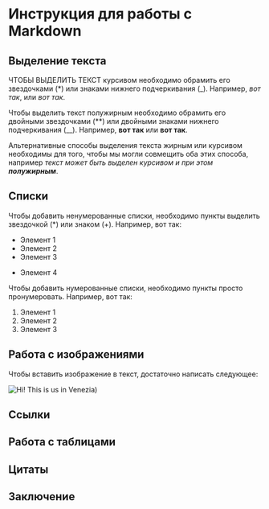 # Инструкция для работы с Markdown

## Выделение текста

ЧТОБЫ ВЫДЕЛИТЬ ТЕКСТ курсивом необходимо обрамить его звездочками (*) или знаками нижнего подчеркивания (_). Например, *вот так*, или _вот так_.

Чтобы выделить текст полужирным необходимо обрамить его двойными звездочками (**) или двойными знаками нижнего подчеркивания (__). Например, **вот так** или __вот так__.

Альтернативные способы выделения текста жирным или курсивом необходимы для того, чтобы мы могли совмещить оба этих способа, например _текст может быть выделен курсивом и при этом **полужирным**_.

## Списки

Чтобы добавить ненумерованные списки, необходимо пункты выделить звездочкой (*) или знаком (+). Например, вот так:
* Элемент 1
* Элемент 2
* Элемент 3
+ Элемент 4

Чтобы добавить нумерованные списки, необходимо пункты просто пронумеровать. Например, вот так:
1. Элемент 1
2. Элемент 2
3. Элемент 3

## Работа с изображениями

Чтобы вставить изображение в текст, достаточно написать следующее:

![Hi! This is us in Venezia)](venezia.jpeg)

## Ссылки

## Работа с таблицами

## Цитаты

## Заключение
